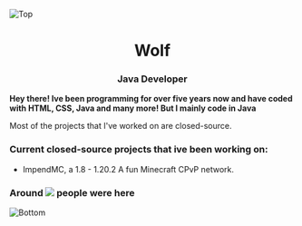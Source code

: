 ![Top](https://user-images.githubusercontent.com/87252860/209607530-9551ae4d-8b49-47a7-bbbc-3bd9dea62771.png)
<h1 align="center">Wolf</h1>
<h3 align="center">Java Developer</h3>

**Hey there! Ive been programming for over five years now and have coded with HTML, CSS, Java and many more! But I mainly code in Java**

Most of the projects that I've worked on are closed-source.
<h3> Current closed-source projects that ive been working on:</h4>

- ImpendMC, a 1.8 - 1.20.2 A fun Minecraft CPvP network.

<h3>Around <a href="#"><img src="https://profile-counter.glitch.me/iwolfzz/count.svg"></a> people were here</h3>

![Bottom](https://user-images.githubusercontent.com/87252860/209607538-7b7e9655-34aa-4658-95fd-d53cd1dd70c1.png)
